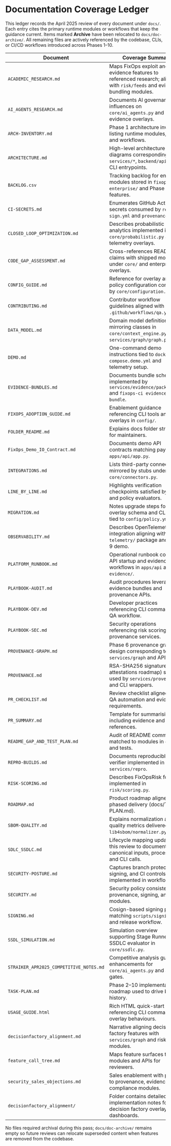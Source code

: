 # Documentation Coverage Ledger

This ledger records the April 2025 review of every document under `docs/`. Each
entry cites the primary runtime modules or workflows that keep the guidance
current. Items marked **Archive** have been relocated to `docs/doc-archive/`.
All remaining files are actively referenced by the codebase, CLIs, or CI/CD
workflows introduced across Phases 1–10.

| Document | Coverage Summary | Status |
| -------- | ---------------- | ------ |
| `ACADEMIC_RESEARCH.md` | Maps FixOps exploit and evidence features to referenced research; aligns with `risk/feeds` and evidence bundling modules. | Retain |
| `AI_AGENTS_RESEARCH.md` | Documents AI governance influences on `core/ai_agents.py` and evidence overlays. | Retain |
| `ARCH-INVENTORY.md` | Phase 1 architecture inventory listing runtime modules, APIs, and workflows. | Retain |
| `ARCHITECTURE.md` | High-level architecture diagrams corresponding to `services/*`, `backend/api/*`, and CLI entrypoints. | Retain |
| `BACKLOG.csv` | Tracking backlog for enterprise modules stored in `fixops-enterprise/` and Phase 6–10 features. | Retain |
| `CI-SECRETS.md` | Enumerates GitHub Actions secrets consumed by `release-sign.yml` and `provenance.yml`. | Retain |
| `CLOSED_LOOP_OPTIMIZATION.md` | Describes probabilistic analytics implemented in `core/probabilistic.py` and telemetry overlays. | Retain |
| `CODE_GAP_ASSESSMENT.md` | Cross-references README claims with shipped modules under `core/` and enterprise overlays. | Retain |
| `CONFIG_GUIDE.md` | Reference for overlay and policy configuration consumed by `core/configuration.py`. | Retain |
| `CONTRIBUTING.md` | Contributor workflow guidelines aligned with `.github/workflows/qa.yml`. | Retain |
| `DATA_MODEL.md` | Domain model definitions mirroring classes in `core/context_engine.py` and `services/graph/graph.py`. | Retain |
| `DEMO.md` | One-command demo instructions tied to `docker-compose.demo.yml` and telemetry setup. | Retain |
| `EVIDENCE-BUNDLES.md` | Documents bundle schema implemented by `services/evidence/packager.py` and `fixops-ci evidence bundle`. | Retain |
| `FIXOPS_ADOPTION_GUIDE.md` | Enablement guidance referencing CLI tools and overlays in `config/`. | Retain |
| `FOLDER_README.md` | Explains docs folder structure for maintainers. | Retain |
| `FixOps_Demo_IO_Contract.md` | Documents demo API contracts matching payloads in `apps/api/app.py`. | Retain |
| `INTEGRATIONS.md` | Lists third-party connectors mirrored by stubs under `core/connectors.py`. | Retain |
| `LINE_BY_LINE.md` | Highlights verification checkpoints satisfied by `tests/` and policy evaluators. | Retain |
| `MIGRATION.md` | Notes upgrade steps for overlay schema and CLI usage, tied to `config/policy.yml`. | Retain |
| `OBSERVABILITY.md` | Describes OpenTelemetry integration aligning with `telemetry/` package and Phase 9 demo. | Retain |
| `PLATFORM_RUNBOOK.md` | Operational runbook covering API startup and evidence workflows in `apps/api` and `evidence/`. | Retain |
| `PLAYBOOK-AUDIT.md` | Audit procedures leveraging evidence bundles and provenance APIs. | Retain |
| `PLAYBOOK-DEV.md` | Developer practices referencing CLI commands and QA workflow. | Retain |
| `PLAYBOOK-SEC.md` | Security operations referencing risk scoring and provenance services. | Retain |
| `PROVENANCE-GRAPH.md` | Phase 6 provenance graph design corresponding to `services/graph` and API routes. | Retain |
| `PROVENANCE.md` | RSA-SHA256 signature (SLSA attestations roadmap) schema used by `services/provenance` and CLI wrappers. | Retain |
| `PR_CHECKLIST.md` | Review checklist aligned with QA automation and evidence requirements. | Retain |
| `PR_SUMMARY.md` | Template for summarising PRs including evidence and testing references. | Retain |
| `README_GAP_AND_TEST_PLAN.md` | Audit of README commitments matched to modules in `core/` and tests. | Retain |
| `REPRO-BUILDS.md` | Documents reproducible build verifier implemented in `services/repro`. | Retain |
| `RISK-SCORING.md` | Describes FixOpsRisk formula implemented in `risk/scoring.py`. | Retain |
| `ROADMAP.md` | Product roadmap aligned with phased delivery (docs/TASK-PLAN.md). | Retain |
| `SBOM-QUALITY.md` | Explains normalization and quality metrics delivered in `lib4sbom/normalizer.py`. | Retain |
| `SDLC_SSDLC.md` | Lifecycle mapping updated in this review to document canonical inputs, processing, and CLI calls. | Retain |
| `SECURITY-POSTURE.md` | Captures branch protection, signing, and CI controls implemented in workflows. | Retain |
| `SECURITY.md` | Security policy consistent with provenance, signing, and risk modules. | Retain |
| `SIGNING.md` | Cosign-based signing process matching `scripts/signing/` and release workflow. | Retain |
| `SSDL_SIMULATION.md` | Simulation overview supporting Stage Runner and SSDLC evaluator in `core/ssdlc.py`. | Retain |
| `STRAIKER_APR2025_COMPETITIVE_NOTES.md` | Competitive analysis guiding enhancements for `core/ai_agents.py` and SSDLC gates. | Retain |
| `TASK-PLAN.md` | Phase 2–10 implementation roadmap used to drive branch history. | Retain |
| `USAGE_GUIDE.html` | Rich HTML quick-start referencing CLI commands and overlay behaviours. | Retain |
| `decisionfactory_alignment.md` | Narrative aligning decision factory features with `services/graph` and risk modules. | Retain |
| `feature_call_tree.md` | Maps feature surfaces to modules and APIs for reviewers. | Retain |
| `security_sales_objections.md` | Sales enablement with pointers to provenance, evidence, and compliance modules. | Retain |
| `decisionfactory_alignment/` | Folder contains detailed implementation notes for the decision factory overlay and dashboards. | Retain |

No files required archival during this pass; `docs/doc-archive/` remains empty so
future reviews can relocate superseded content when features are removed from the
codebase.
